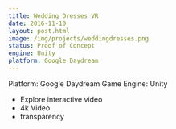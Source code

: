 ```yaml
---
title: Wedding Dresses VR
date: 2016-11-10
layout: post.html
image: /img/projects/weddingdresses.png
status: Proof of Concept
engine: Unity
platform: Google Daydream
---
```



Platform: Google Daydream
Game Engine: Unity

- Explore interactive video
- 4k Video
- transparency

